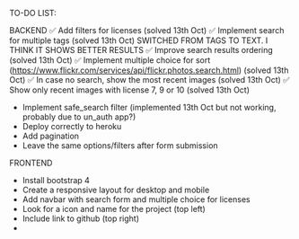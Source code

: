 TO-DO LIST:

BACKEND
✅ Add filters for licenses (solved 13th Oct)
✅ Implement search for multiple tags (solved 13th Oct) SWITCHED FROM TAGS TO TEXT. I THINK IT SHOWS BETTER RESULTS
✅ Improve search results ordering (solved 13th Oct)
✅ Implement multiple choice for sort (https://www.flickr.com/services/api/flickr.photos.search.html) (solved 13th Oct)
✅ In case no search, show the most recent images (solved 13th Oct) 
✅ Show only recent images with license 7, 9 or 10 (solved 13th Oct)
* Implement safe_search filter (implemented 13th Oct but not working, probably due to un_auth app?)
* Deploy correctly to heroku
* Add pagination
* Leave the same options/filters after form submission 

FRONTEND
* Install bootstrap 4
* Create a responsive layout for desktop and mobile
* Add navbar with search form and multiple choice for licenses
* Look for a icon and name for the project (top left)
* Include link to github (top right)
* 

